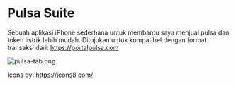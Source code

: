 # Pulsa Suite

Sebuah aplikasi iPhone sederhana untuk membantu saya menjual pulsa dan token listrik lebih mudah. Ditujukan untuk kompatibel dengan format transaksi dari: https://portalpulsa.com

![pulsa-tab.png](https://raw.github.com/ekaputra07/pulsa-suite/master/screenshot/pulsa-tab.png)

Icons by: https://icons8.com/